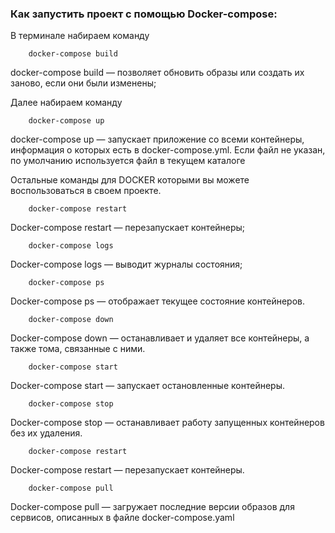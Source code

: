 ### Как запустить проект с помощью Docker-compose:

В терминале набираем команду

        docker-compose build

docker-compose build — позволяет обновить образы или создать их заново, если они были изменены;

Далее набираем команду

        docker-compose up

docker-compose up — запускает приложение со всеми контейнеры, информация о которых есть в docker-compose.yml. Если файл
не указан, по умолчанию используется файл в текущем каталоге

Остальные команды для DOCKER которыми вы можете воспользоваться в своем проекте.

        docker-compose restart

Docker-compose restart — перезапускает контейнеры;

        docker-compose logs

Docker-compose logs — выводит журналы состояния;

        docker-compose ps

Docker-compose ps — отображает текущее состояние контейнеров.

        docker-compose down

Docker-compose down — останавливает и удаляет все контейнеры, а также тома, связанные с ними.

        docker-compose start

Docker-compose start — запускает остановленные контейнеры.

        docker-compose stop

Docker-compose stop — останавливает работу запущенных контейнеров без их удаления.

        docker-compose restart

Docker-compose restart — перезапускает контейнеры.

        docker-compose pull

Docker-compose pull — загружает последние версии образов для сервисов, описанных в файле docker-compose.yaml